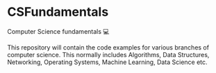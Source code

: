 # CSFundamentals
Computer Science fundamentals :computer:

This repository will contain the code examples for various branches of computer science. This normally includes Algorithms, Data Structures, Networking, Operating Systems, Machine Learning, Data Science etc.
